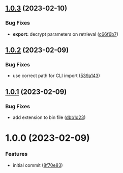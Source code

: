 ## [1.0.3](https://github.com/DASPRiD/ssm-manager/compare/v1.0.2...v1.0.3) (2023-02-10)


### Bug Fixes

* **export:** decrypt parameters on retrieval ([c66f6b7](https://github.com/DASPRiD/ssm-manager/commit/c66f6b7c1933b2d9129a40fcfce3e83bb755449c))

## [1.0.2](https://github.com/DASPRiD/ssm-manager/compare/v1.0.1...v1.0.2) (2023-02-09)


### Bug Fixes

* use correct path for CLI import ([539a143](https://github.com/DASPRiD/ssm-manager/commit/539a143cdd8770638616759cf28589a8a40c6469))

## [1.0.1](https://github.com/DASPRiD/ssm-manager/compare/v1.0.0...v1.0.1) (2023-02-09)


### Bug Fixes

* add extension to bin file ([dbb1d23](https://github.com/DASPRiD/ssm-manager/commit/dbb1d23b38c9b9f29d6bb4d81364caf554ab3ce1))

# 1.0.0 (2023-02-09)


### Features

* initial commit ([8f70e83](https://github.com/DASPRiD/ssm-manager/commit/8f70e83acb5111fab5ca8f15d730226f2b713975))
